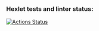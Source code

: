 ### Hexlet tests and linter status:
[![Actions Status](https://github.com/all-k3/data-analytics-project-92/actions/workflows/hexlet-check.yml/badge.svg)](https://github.com/all-k3/data-analytics-project-92/actions)